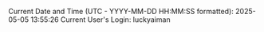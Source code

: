 Current Date and Time (UTC - YYYY-MM-DD HH:MM:SS formatted): 2025-05-05 13:55:26
Current User's Login: luckyaiman
